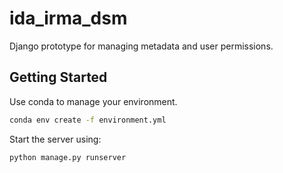 # ida_irma_dsm

Django prototype for managing metadata and user permissions.

## Getting Started

Use conda to manage your environment.

```bash
conda env create -f environment.yml
```

Start the server using:

```bash
python manage.py runserver
```
